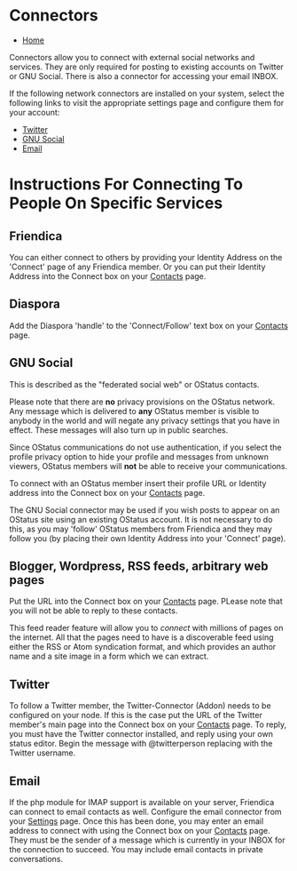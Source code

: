 Connectors
==========

* [Home](help)

Connectors allow you to connect with external social networks and services.
They are only required for posting to existing accounts on Twitter or GNU Social.
There is also a connector for accessing your email INBOX.

If the following network connectors are installed on your system, select the following links to visit the appropriate settings page and configure them for your account:

* [Twitter](/settings/addons)
* [GNU Social](/settings/addons)
* [Email](/settings)

Instructions For Connecting To People On Specific Services
==========================================================

Friendica
---

You can either connect to others by providing your Identity Address on the 'Connect' page of any Friendica member.
Or you can put their Identity Address into the Connect box on your [Contacts](contacts) page. 


Diaspora
---

Add the Diaspora 'handle' to the 'Connect/Follow' text box on your [Contacts](contacts) page. 


GNU Social
---

This is described as the "federated social web" or OStatus contacts. 

Please note that there are **no** privacy provisions on the OStatus network.
Any message which is delivered to **any** OStatus member is visible to anybody in the world and will negate any privacy settings that you have in effect.
These messages will also turn up in public searches. 

Since OStatus communications do not use authentication, if you select the profile privacy option to hide your profile and messages from unknown viewers, OStatus members will **not** be able to receive your communications. 

To connect with an OStatus member insert their profile URL or Identity address into the Connect box on your [Contacts](contacts) page.

The GNU Social connector may be used if you wish posts to appear on an OStatus site using an existing OStatus account. 
It is not necessary to do this, as you may 'follow' OStatus members from Friendica and they may follow you (by placing their own Identity Address into your 'Connect' page).

Blogger, Wordpress, RSS feeds, arbitrary web pages
---

Put the URL into the Connect box on your [Contacts](contacts) page.
PLease note that you will not be able to reply to these contacts. 

This feed reader feature will allow you to _connect_ with millions of pages on the internet.
All that the pages need to have is a discoverable feed using either the RSS or Atom syndication format, and which provides an author name and a site image in a form which we can extract. 

Twitter
---

To follow a Twitter member, the Twitter-Connector (Addon) needs to be configured on your node.
If this is the case put the URL of the Twitter member's main page into the Connect box on your [Contacts](contacts) page.
To reply, you must have the Twitter connector installed, and reply using your own status editor.
Begin the message with @twitterperson replacing with the Twitter username.

Email
---

If the php module for IMAP support is available on your server, Friendica can connect to email contacts as well.
Configure the email connector from your [Settings](settings) page.
Once this has been done, you may enter an email address to connect with using the Connect box on your [Contacts](contacts) page.
They must be the sender of a message which is currently in your INBOX for the connection to succeed.
You may include email contacts in private conversations.
